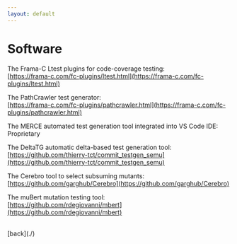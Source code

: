 ```yaml
---
layout: default
---
```


# Software

The Frama-C Ltest plugins for code-coverage testing:
<br>
[https://frama-c.com/fc-plugins/ltest.html](https://frama-c.com/fc-plugins/ltest.html)

The PathCrawler test generator:
<br>
[https://frama-c.com/fc-plugins/pathcrawler.html](https://frama-c.com/fc-plugins/pathcrawler.html)

The MERCE automated test generation tool integrated into VS Code IDE: Proprietary

The DeltaTG automatic delta-based test generation tool:
<br>
[https://github.com/thierry-tct/commit_testgen_semu](https://github.com/thierry-tct/commit_testgen_semu)

The Cerebro tool to select subsuming mutants:
<br>
[https://github.com/garghub/Cerebro](https://github.com/garghub/Cerebro)

The muBert mutation testing tool:
<br>
[https://github.com/rdegiovanni/mbert](https://github.com/rdegiovanni/mbert)

<br>
[back](./)
